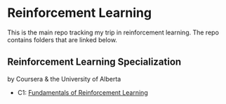 # Reinforcement Learning
This is the main repo tracking my trip in reinforcement learning.
The repo contains folders that are linked below.

## Reinforcement Learning Specialization
by Coursera & the University of Alberta

- C1: [Fundamentals of Reinforcement Learning](rl-coursera/1-fundamentals-of-rl/README.md)


  